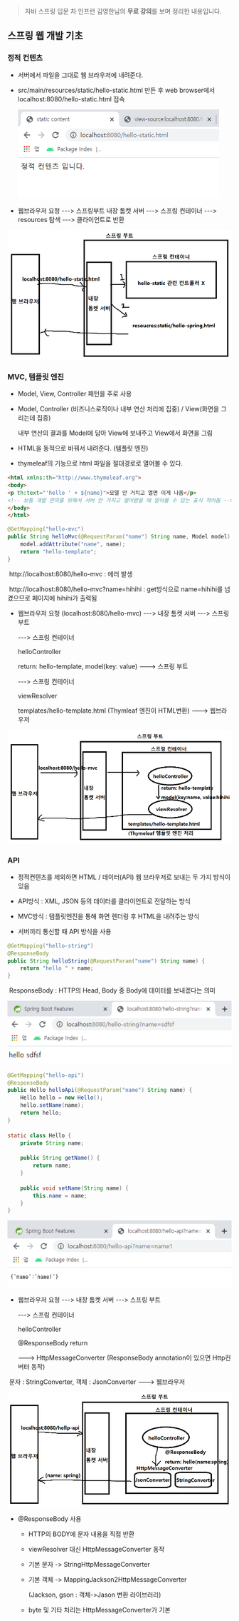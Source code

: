 

> 자바 스프링 입문 차 인프런 김영한님의 **무료 강의**를 보며 정리한 내용입니다.



## 스프링 웹 개발 기초

### 정적 컨텐츠

- 서버에서 파일을 그대로 웹 브라우저에 내려준다.

- src/main/resources/static/hello-static.html 만든 후 web browser에서 localhost:8080/hello-static.html 접속

  ![image-20210718121759243](md-images/image-20210718121759243.png)

- 웹브라우저 요청 ---> 스프링부트 내장 톰켓 서버 ---> 스프링 컨테이너 ---> resources 탐색 ---> 클라이언트로 반환

![image-20210811134922285](md-images/image-20210811134922285.png)



### MVC, 템플릿 엔진

- Model, View, Controller 패턴을 주로 사용

- Model, Controller (비즈니스로직이나 내부 연산 처리에 집중) / View(화면을 그리는데 집중)

  내부 연산의 결과를 Model에 담아 View에 보내주고 View에서 화면을 그림

- HTML을 동적으로 바꿔서 내려준다. (템플릿 엔진)

- thymeleaf의 기능으로 html 파일을 절대경로로 열어볼 수 있다.

```html
<html xmlns:th="http://www.thymeleaf.org">
<body>
<p th:text="'hello ' + ${name}">모델 안 거치고 열면 이게 나옴</p>
<!-- 보통 개발 편의를 위해서 서버 안 거치고 열어봤을 때 알아볼 수 있는 표식 적어둠 -->
</body>
</html>
```

```java
@GetMapping("hello-mvc")
public String helloMvc(@RequestParam("name") String name, Model model) {
    model.addAttribute("name", name);
    return "hello-template";
}
```

​	http://localhost:8080/hello-mvc  : 에러 발생

​	http://localhost:8080/hello-mvc?name=hihihi : get방식으로 name=hihihi를 넘겼으므로 페이지에 hihihi가 출력됨

- 웹브라우저 요청 (localhost:8080/hello-mvc) ---> 내장 톰켓 서버 ---> 스프링 부트

  ---> 스프링 컨테이너

  helloController

  return: hello-template, model(key: value) ---> 스프링 부트

  ---> 스프링 컨테이너

  viewResolver

  templates/hello-template.html (Thymleaf 엔진이 HTML변환) ---> 웹브라우저

![image-20210811143806008](md-images/image-20210811143806008.png)



### API

- 정적컨텐츠를 제외하면 HTML / 데이터(API) 웹 브라우저로 보내는 두 가지 방식이 있음

- API방식 : XML, JSON 등의 데이터를 클라이언트로 전달하는 방식
- MVC방식 : 템플릿엔진을 통해 화면 렌더링 후 HTML을 내려주는 방식
- 서버끼리 통신할 때 API 방식을 사용

```java
@GetMapping("hello-string")
@ResponseBody
public String helloString(@RequestParam("name") String name) {
    return "hello " + name;
}
```

​	ResponseBody : HTTP의 Head, Body 중 Body에 데이터를 보내겠다는 의미

![image-20210811145335596](md-images/image-20210811145335596.png)



```java
@GetMapping("hello-api")
@ResponseBody
public Hello helloApi(@RequestParam("name") String name) {
    Hello hello = new Hello();
    hello.setName(name);
    return hello;
}

static class Hello {
    private String name;

    public String getName() {
        return name;
    }

    public void setName(String name) {
        this.name = name;
    }
}
```

![image-20210811145818033](md-images/image-20210811145818033.png)





- 웹브라우저 요청 ---> 내장 톰켓 서버 ---> 스프링 부트
  
  ---> 스프링 컨테이너
  
  helloController
  
  @ResponseBody return
  
  ---> HttpMessageConverter (ResponseBody annotation이 있으면 Http컨버터 동작)

​      문자 : StringConverter, 객체 : JsonConverter ---> 웹브라우저

![image-20210811150809869](md-images/image-20210811150809869.png)



- @ResponseBody 사용

  - HTTP의 BODY에 문자 내용을 직접 반환

  - viewResolver 대신 HttpMessageConverter 동작

  - 기본 문자 -> StringHttpMessageConverter

  - 기본 객체 -> MappingJackson2HttpMessageConverter

    (Jackson, gson : 객체->Jason 변환 라이브러리)

  - byte 및 기타 처리는 HttpMessageConverter가 기본
  

